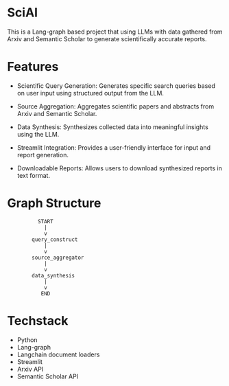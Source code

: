 
# SciAI
This is a Lang-graph based project that using LLMs with data gathered from Arxiv and Semantic Scholar to  generate scientifically accurate reports.


# Features
- Scientific Query Generation:
        Generates specific search queries based on user input using structured output from the LLM.

- Source Aggregation:
        Aggregates scientific papers and abstracts from Arxiv and Semantic Scholar.
- Data Synthesis:
        Synthesizes collected data into meaningful insights using the LLM.
- Streamlit Integration:
        Provides a user-friendly interface for input and report generation.
- Downloadable Reports:
        Allows users to download synthesized reports in text format.

# Graph Structure

              START
                |
                v
            query_construct
                |
                v
            source_aggregator
                |
                v
            data_synthesis
                |
                v
               END

# Techstack
- Python
- Lang-graph
- Langchain document loaders
- Streamlit
- Arxiv API
- Semantic Scholar API


